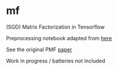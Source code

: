 # mf
(SGD) Matrix Factorization in Tensorflow

Preprocessing notebook adapted from [here](https://github.com/dawenl/expo-mf/tree/master/src)

See the original PMF [paper](https://papers.nips.cc/paper/3208-probabilistic-matrix-factorization.pdf)

Work in progress / batteries not included
